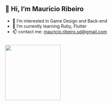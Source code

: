 ## 👋 Hi, I’m Mauricio Ribeiro


- 👀 I’m interested in Game Design and Back-end
- 🌱 I’m currently learning Ruby, Flutter 
- 📫 contact me: mauricio.ribeiro.sd@gmail.com

##


  <img height="180em" src="https://github-readme-stats.vercel.app/api/top-langs/?username=Kaine-Koyomi&layout=compact&langs_count=7&theme=algolia"/>

